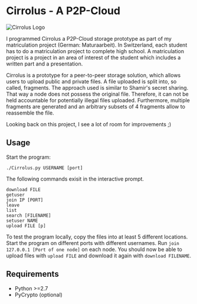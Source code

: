 # Cirrolus - A P2P-Cloud

![Cirrolus Logo](https://user-images.githubusercontent.com/4940804/74536932-5f5ecd00-4f39-11ea-8630-98da10f63877.png)

I programmed Cirrolus a P2P-Cloud storage prototype as part of my matriculation project (German: Maturaarbeit).
In Switzerland, each student has to do a matriculation project to complete high school.
A matriculation project is a project in an area of interest of the student which includes a written part and a presentation.

Cirrolus is a prototype for a peer-to-peer storage solution, which allows users to upload public and private files.
A file uploaded is split into, so called, fragments.
The approach used is similar to Shamir's secret sharing.
That way a node does not possess the original file.
Therefore, it can not be held accountable for potentially illegal files uploaded.
Furthermore, multiple fragments are generated and an arbitrary subsets of 4 fragments allow to reassemble the file.

Looking back on this project, I see a lot of room for improvements ;)

## Usage

Start the program:
```
./Cirrolus.py USERNAME [port]
```
The following commands exisit in the interactive prompt.
```
download FILE
getuser
join IP [PORT]
leave
list
search [FILENAME]
setuser NAME
upload FILE [p]
```

To test the program locally, copy the files into at least 5 different locations.
Start the program on different ports with different usernames.
Run `join 127.0.0.1 [Port of one node]` on each node.
You should now be able to upload files with `upload FILE` and download it again with `download FILENAME`.


## Requirements
* Python >=2.7
* PyCrypto (optional)
